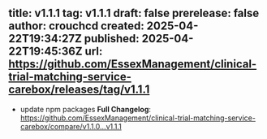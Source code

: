 title:	v1.1.1
tag:	v1.1.1
draft:	false
prerelease:	false
author:	crouchcd
created:	2025-04-22T19:34:27Z
published:	2025-04-22T19:45:36Z
url:	https://github.com/EssexManagement/clinical-trial-matching-service-carebox/releases/tag/v1.1.1
--
- update npm packages
**Full Changelog**: https://github.com/EssexManagement/clinical-trial-matching-service-carebox/compare/v1.1.0...v1.1.1
